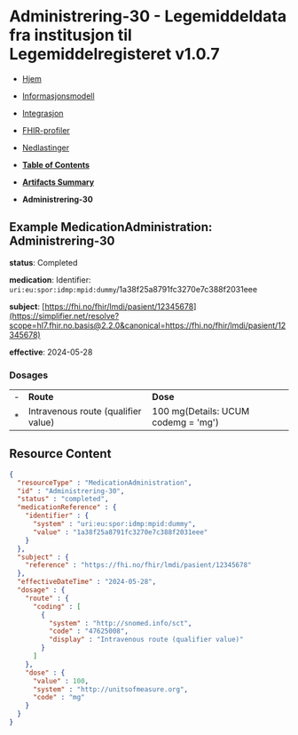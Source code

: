# Administrering-30 - Legemiddeldata fra institusjon til Legemiddelregisteret v1.0.7

*  [Hjem](index.md) 
*  [Informasjonsmodell](informasjonsmodell.md) 
*  [Integrasjon](integrasjon.md) 
*  [FHIR-profiler](profiler.md) 
*  [Nedlastinger](nedlastinger.md) 

* [**Table of Contents**](toc.md)
* [**Artifacts Summary**](artifacts.md)
* **Administrering-30**

## Example MedicationAdministration: Administrering-30

**status**: Completed

**medication**: Identifier: `uri:eu:spor:idmp:mpid:dummy`/1a38f25a8791fc3270e7c388f2031eee

**subject**: [https://fhi.no/fhir/lmdi/pasient/12345678](https://simplifier.net/resolve?scope=hl7.fhir.no.basis@2.2.0&canonical=https://fhi.no/fhir/lmdi/pasient/12345678)

**effective**: 2024-05-28

### Dosages

| | | |
| :--- | :--- | :--- |
| - | **Route** | **Dose** |
| * | Intravenous route (qualifier value) | 100 mg(Details: UCUM codemg = 'mg') |



## Resource Content

```json
{
  "resourceType" : "MedicationAdministration",
  "id" : "Administrering-30",
  "status" : "completed",
  "medicationReference" : {
    "identifier" : {
      "system" : "uri:eu:spor:idmp:mpid:dummy",
      "value" : "1a38f25a8791fc3270e7c388f2031eee"
    }
  },
  "subject" : {
    "reference" : "https://fhi.no/fhir/lmdi/pasient/12345678"
  },
  "effectiveDateTime" : "2024-05-28",
  "dosage" : {
    "route" : {
      "coding" : [
        {
          "system" : "http://snomed.info/sct",
          "code" : "47625008",
          "display" : "Intravenous route (qualifier value)"
        }
      ]
    },
    "dose" : {
      "value" : 100,
      "system" : "http://unitsofmeasure.org",
      "code" : "mg"
    }
  }
}

```
